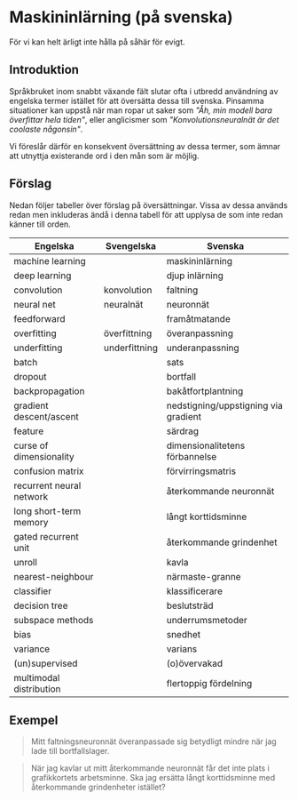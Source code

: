 # Maskininlärning (på svenska)
För vi kan helt ärligt inte hålla på såhär för evigt.

## Introduktion

Språkbruket inom snabbt växande fält slutar ofta i utbredd användning av engelska termer istället för att översätta dessa till svenska. Pinsamma situationer kan uppstå när man ropar ut saker som _"Åh, min modell bara överfittar hela tiden"_, eller anglicismer som _"Konvolutionsneuralnät är det coolaste någonsin"_.

Vi föreslår därför en konsekvent översättning av dessa termer, som ämnar att utnyttja existerande ord i den mån som är möjlig.

## Förslag

Nedan följer tabeller över förslag på översättningar. Vissa av dessa används redan men inkluderas ändå i denna tabell för att upplysa de som inte redan känner till orden.

| Engelska | Svengelska | Svenska |
|--------------|----------------|-------------|
| machine learning | | maskininlärning |
| deep learning | | djup inlärning |
| convolution | konvolution | faltning |
| neural net | neuralnät | neuronnät |
| feedforward | | framåtmatande |
| overfitting | överfittning | överanpassning |
| underfitting | underfittning | underanpassning |
| batch | | sats |
| dropout | | bortfall |
| backpropagation | | bakåtfortplantning |
| gradient descent/ascent | | nedstigning/uppstigning via gradient |
| feature | | särdrag |
| curse of dimensionality | | dimensionalitetens förbannelse |
| confusion matrix | | förvirringsmatris |
| recurrent neural network | | återkommande neuronnät |
| long short-term memory | | långt korttidsminne |
| gated recurrent unit | | återkommande grindenhet |
| unroll | | kavla |
| nearest-neighbour | | närmaste-granne |
| classifier | | klassificerare |
| decision tree | | beslutsträd |
| subspace methods | | underrumsmetoder |
| bias | | snedhet |
| variance | | varians |
| (un)supervised | | (o)övervakad |
| multimodal distribution | | flertoppig fördelning |




## Exempel

> Mitt faltningsneuronnät överanpassade sig betydligt mindre när jag lade till bortfallslager.

<!-- -->
> När jag kavlar ut mitt återkommande neuronnät får det inte plats i grafikkortets arbetsminne. Ska jag ersätta långt korttidsminne med återkommande grindenheter istället?
